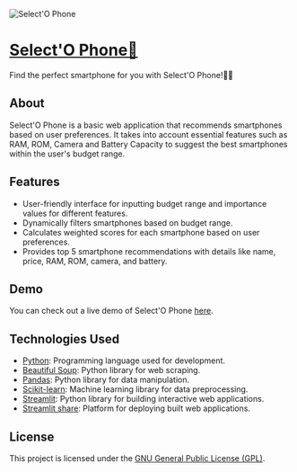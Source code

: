 ![Select'O Phone](https://github.com/PataleAkhil/selectOphone/assets/111335903/d4041563-4cb7-40e5-85ee-f794f7fbcf70)
# [Select'O Phone📱](https://selectophone.streamlit.app/)
<p align="left">Find the perfect smartphone for you with Select'O Phone!🎯💯</p>

## About
Select'O Phone is a basic web application that recommends smartphones based on user preferences. It takes into account essential features such as RAM, ROM, Camera and Battery Capacity to suggest the best smartphones within the user's budget range.

## Features
- User-friendly interface for inputting budget range and importance values for different features.
- Dynamically filters smartphones based on budget range.
- Calculates weighted scores for each smartphone based on user preferences.
- Provides top 5 smartphone recommendations with details like name, price, RAM, ROM, camera, and battery.

## Demo
You can check out a live demo of Select'O Phone [here](https://selectophone.streamlit.app/).

## Technologies Used
- [Python](https://www.python.org/): Programming language used for development.
- [Beautiful Soup](https://www.crummy.com/software/BeautifulSoup/): Python library for web scraping.
- [Pandas](https://pandas.pydata.org/): Python library for data manipulation.
- [Scikit-learn](https://scikit-learn.org/): Machine learning library for data preprocessing.
- [Streamlit](https://streamlit.io/): Python library for building interactive web applications.
- [Streamlit share](https://share.streamlit.io/): Platform for deploying built web applications.

## License
This project is licensed under the [GNU General Public License (GPL)](https://www.gnu.org/licenses/gpl-3.0.en.html).

